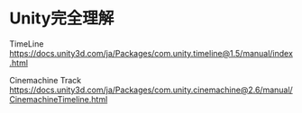 # Unity完全理解

TimeLine<br>
https://docs.unity3d.com/ja/Packages/com.unity.timeline@1.5/manual/index.html

Cinemachine Track<br>
https://docs.unity3d.com/ja/Packages/com.unity.cinemachine@2.6/manual/CinemachineTimeline.html
